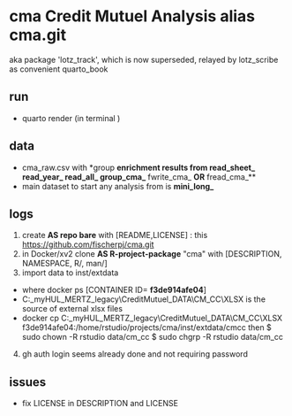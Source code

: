 # cma Credit Mutuel Analysis alias cma.git

aka package 'lotz_track', which is now superseded, relayed by lotz_scribe as convenient quarto_book 

## run

- quarto render (in terminal )

## data

-   cma_raw.csv with \*group **enrichment results from read_sheet\_ read_year\_ read_all\_ group_cma\_** fwrite_cma\_ **OR** fread_cma\_\*\*
-   main dataset to start any analysis from is **mini_long\_**

## logs

1.  create **AS repo bare** with \[README,LICENSE\] : this https://github.com/fischerpj/cma.git
2.  in Docker/xv2 clone **AS R-project-package** "cma" with \[DESCRIPTION, NAMESPACE, R/, man/\]
3.  import data to inst/extdata

-   where docker ps \[CONTAINER ID= **f3de914afe04**\]
-   C:\_myHUL_MERTZ_legacy\CreditMutuel\_DATA\CM\_CC\XLSX is the source of external xlsx files
-   docker cp C:\_myHUL_MERTZ_legacy\CreditMutuel\_DATA\CM\_CC\XLSX f3de914afe04:/home/rstudio/projects/cma/inst/extdata/cmcc then \$ sudo chown -R rstudio data/cm_cc \$ sudo chgrp -R rstudio data/cm_cc

4.  gh auth login seems already done and not requiring password

## issues

-   fix LICENSE in DESCRIPTION and LICENSE
